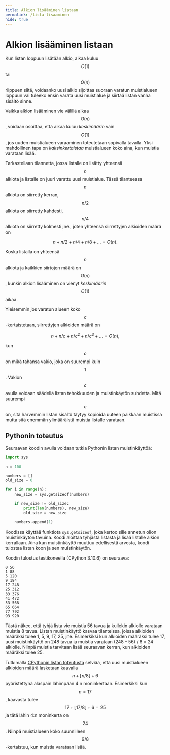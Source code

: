 ```yaml
---
title: Alkion lisääminen listaan
permalink: /lista-lisaaminen
hide: true
---
```

    
# Alkion lisääminen listaan

Kun listan loppuun lisätään alkio, aikaa kuluu $$O(1)$$ tai $$O(n)$$ riippuen siitä, voidaanko uusi alkio sijoittaa suoraan varatun muistialueen loppuun vai tuleeko ensin varata uusi muistialue ja siirtää listan vanha sisältö sinne.

Vaikka alkion lisääminen vie välillä aikaa $$O(n)$$, voidaan osoittaa, että aikaa kuluu _keskimäärin_ vain $$O(1)$$, jos uuden muistialueen varaaminen toteutetaan sopivalla tavalla. Yksi mahdollinen tapa on _kaksinkertaistaa_ muistialueen koko aina, kun muistia varataan lisää.

Tarkastellaan tilannetta, jossa listalle on lisätty yhteensä $$n$$ alkiota ja listalle on juuri varattu uusi muistialue. Tässä tilanteessa $$n$$ alkiota on siirretty kerran, $$n/2$$ alkiota on siirretty kahdesti, $$n/4$$ alkiota on siirretty kolmesti jne., joten yhteensä siirrettyjen alkioiden määrä on

$$n+n/2+n/4+n/8+\dots = O(n).$$

Koska listalla on yhteensä $$n$$ alkiota ja kaikkien siirtojen määrä on $$O(n)$$, kunkin alkion lisääminen on vienyt _keskimäärin_ $$O(1)$$ aikaa.

Yleisemmin jos varatun alueen koko $$c$$-kertaistetaan, siirrettyjen alkioiden määrä on

$$n+n/c+n/c^2+n/c^3+\dots = O(n),$$

kun $$c$$ on mikä tahansa vakio, joka on suurempi kuin $$1$$. Vakion $$c$$ avulla voidaan säädellä listan tehokkuuden ja muistinkäytön suhdetta. Mitä suurempi $$c$$ on, sitä harvemmin listan sisältö täytyy kopioida uuteen paikkaan muistissa mutta sitä enemmän ylimääräistä muistia listalle varataan.

## Pythonin toteutus

Seuraavan koodin avulla voidaan tutkia Pythonin listan muistinkäyttöä:

```python
import sys

n = 100

numbers = []
old_size = 0

for i in range(n):
    new_size = sys.getsizeof(numbers)

    if new_size != old_size:
        print(len(numbers), new_size)
        old_size = new_size

    numbers.append(1)
```

Koodissa käyttää funktiota `sys.getsizeof`, joka kertoo sille annetun olion muistinkäytön tavuina. Koodi aloittaa tyhjästä listasta ja lisää listalle alkion kerrallaan. Aina kun muistinkäyttö muuttuu edellisestä arvosta, koodi tulostaa listan koon ja sen muistinkäytön.

Koodin tulostus testikoneella (CPython 3.10.6) on seuraava:

```console
0 56
1 88
5 120
9 184
17 248
25 312
33 376
41 472
53 568
65 664
77 792
93 920
```

Tästä näkee, että tyhjä lista vie muistia 56 tavua ja kullekin alkiolle varataan muistia 8 tavua. Listan muistinkäyttö kasvaa tilanteissa, joissa alkioiden määräksi tulee 1, 5, 9, 17, 25, jne. Esimerkiksi kun alkioiden määräksi tulee 17, uusi muistinkäyttö on 248 tavua ja muistia varataan (248 – 56) / 8 = 24 alkiolle. Niinpä muistia tarvitaan lisää seuraavan kerran, kun alkioiden määräksi tulee 25.

Tutkimalla [CPythonin listan toteutusta](https://github.com/python/cpython/blob/0a9b339363a59be1249189c767ed6f46fd71e1c7/Objects/listobject.c#L72) selviää, että uusi muistialueen alkioiden määrä lasketaan kaavalla $$n + \lfloor n/8 \rfloor + 6$$ pyöristettynä alaspäin lähimpään 4:n moninkertaan. Esimerkiksi kun $$n=17$$, kaavasta tulee $$17+\lfloor 17/8 \rfloor + 6 = 25$$ ja tätä lähin 4:n moninkerta on $$24$$. Niinpä muistialueen koko suunnilleen $$9/8$$-kertaistuu, kun muistia varataan lisää.
